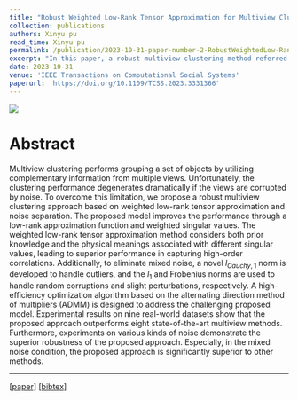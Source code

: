 ```yaml
---
title: "Robust Weighted Low-Rank Tensor Approximation for Multiview Clustering With Mixed Noise"
collection: publications
authors: Xinyu pu
read_time: Xinyu pu
permalink: /publication/2023-10-31-paper-number-2-RobustWeightedLow-RankTensorApproximationforMultiviewClusteringWithMixedNoise
excerpt: "In this paper, a robust multiview clustering method referred to as RWLTA is developed to handle the mixed noise embedding in the real-world datasets. The weighted low-rank tensor approximation and unique mixed noise handling norms are utilized to guarantee performance and robustness."
date: 2023-10-31
venue: 'IEEE Transactions on Computational Social Systems'
paperurl: 'https://doi.org/10.1109/TCSS.2023.3331366'
---
```


<img src='https://xinyu-pu.github.io/images/publication-2-flow.png'>
 
Abstract
===
Multiview clustering performs grouping a set of objects by utilizing complementary information from multiple views. Unfortunately, the clustering performance degenerates dramatically if the views are corrupted by noise. To overcome this limitation, we propose a robust multiview clustering approach based on weighted low-rank tensor approximation and noise separation. The proposed model improves the performance through a low-rank approximation function and weighted singular values. The weighted low-rank tensor approximation method considers both prior knowledge and the physical meanings associated with different singular values, leading to superior performance in capturing high-order correlations. Additionally, to eliminate mixed noise, a novel $l_{Cauchy,1}$ norm is developed to handle outliers, and the $l_1$ and Frobenius norms are used to handle random corruptions and slight perturbations, respectively. A high-efficiency optimization algorithm based on the alternating direction method of multipliers (ADMM) is designed to address the challenging proposed model. Experimental results on nine real-world datasets show that the proposed approach outperforms eight state-of-the-art multiview methods. Furthermore, experiments on various kinds of noise demonstrate the superior robustness of the proposed approach. Especially, in the mixed noise condition, the proposed approach is significantly superior to other methods. 


---
[[paper]](https://doi.org/10.1109/TCSS.2023.3331366)
[[bibtex]](https://xinyu-pu.github.io/files/TCSS-RWLTA.bib)

